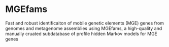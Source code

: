 # MGEfams
Fast and robust identificaiton of mobile genetic elements (MGE) genes from genomes and metagenome assemblies using MGEfams, a high-quality and manually cruated subdatabase of profile hidden Markov models for MGE genes
